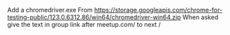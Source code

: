 Add a chromedriver.exe
From https://storage.googleapis.com/chrome-for-testing-public/123.0.6312.86/win64/chromedriver-win64.zip
When asked give the text in group link after meetup.com/ to next / 
